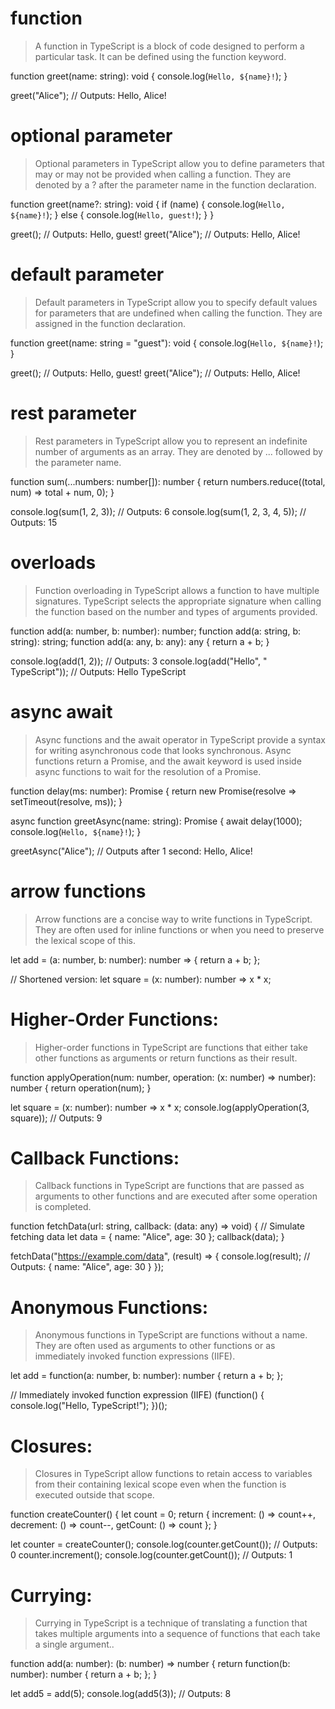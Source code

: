 # function
>A function in TypeScript is a block of code designed to perform a particular task. It can be defined using the function keyword.

function greet(name: string): void {
  console.log(`Hello, ${name}!`);
}

greet("Alice"); // Outputs: Hello, Alice!


# optional parameter
>Optional parameters in TypeScript allow you to define parameters that may or may not be provided when calling a function. They are denoted by a ? after the parameter name in the function declaration.

function greet(name?: string): void {
  if (name) {
    console.log(`Hello, ${name}!`);
  } else {
    console.log(`Hello, guest!`);
  }
}

greet(); // Outputs: Hello, guest!
greet("Alice"); // Outputs: Hello, Alice!


# default parameter
>Default parameters in TypeScript allow you to specify default values for parameters that are undefined when calling the function. They are assigned in the function declaration.

function greet(name: string = "guest"): void {
  console.log(`Hello, ${name}!`);
}

greet(); // Outputs: Hello, guest!
greet("Alice"); // Outputs: Hello, Alice!


# rest parameter 
> Rest parameters in TypeScript allow you to represent an indefinite number of arguments as an array. They are denoted by ... followed by the parameter name.

function sum(...numbers: number[]): number {
  return numbers.reduce((total, num) => total + num, 0);
}

console.log(sum(1, 2, 3)); // Outputs: 6
console.log(sum(1, 2, 3, 4, 5)); // Outputs: 15


# overloads
> Function overloading in TypeScript allows a function to have multiple signatures. TypeScript selects the appropriate signature when calling the function based on the number and types of arguments provided.

function add(a: number, b: number): number;
function add(a: string, b: string): string;
function add(a: any, b: any): any {
  return a + b;
}

console.log(add(1, 2)); // Outputs: 3
console.log(add("Hello", " TypeScript")); // Outputs: Hello TypeScript


# async await
> Async functions and the await operator in TypeScript provide a syntax for writing asynchronous code that looks synchronous. Async functions return a Promise, and the await keyword is used inside async functions to wait for the resolution of a Promise.

function delay(ms: number): Promise<void> {
  return new Promise(resolve => setTimeout(resolve, ms));
}

async function greetAsync(name: string): Promise<void> {
  await delay(1000);
  console.log(`Hello, ${name}!`);
}

greetAsync("Alice"); // Outputs after 1 second: Hello, Alice!


# arrow functions

>Arrow functions are a concise way to write functions in TypeScript. They are often used for inline functions or when you need to preserve the lexical scope of this.

let add = (a: number, b: number): number => {
  return a + b;
};

// Shortened version:
let square = (x: number): number => x * x;


# Higher-Order Functions:

>Higher-order functions in TypeScript are functions that either take other functions as arguments or return functions as their result.

function applyOperation(num: number, operation: (x: number) => number): number {
  return operation(num);
}

let square = (x: number): number => x * x;
console.log(applyOperation(3, square)); // Outputs: 9

# Callback Functions:

> Callback functions in TypeScript are functions that are passed as arguments to other functions and are executed after some operation is completed.

function fetchData(url: string, callback: (data: any) => void) {
  // Simulate fetching data
  let data = { name: "Alice", age: 30 };
  callback(data);
}

fetchData("https://example.com/data", (result) => {
  console.log(result); // Outputs: { name: "Alice", age: 30 }
});


# Anonymous Functions:

>Anonymous functions in TypeScript are functions without a name. They are often used as arguments to other functions or as immediately invoked function expressions (IIFE).

let add = function(a: number, b: number): number {
  return a + b;
};

// Immediately invoked function expression (IIFE)
(function() {
  console.log("Hello, TypeScript!");
})();

# Closures:

>Closures in TypeScript allow functions to retain access to variables from their containing lexical scope even when the function is executed outside that scope.

function createCounter() {
  let count = 0;
  return {
    increment: () => count++,
    decrement: () => count--,
    getCount: () => count
  };
}

let counter = createCounter();
console.log(counter.getCount()); // Outputs: 0
counter.increment();
console.log(counter.getCount()); // Outputs: 1

# Currying:

> Currying in TypeScript is a technique of translating a function that takes multiple arguments into a sequence of functions that each take a single argument..

function add(a: number): (b: number) => number {
  return function(b: number): number {
    return a + b;
  };
}

let add5 = add(5);
console.log(add5(3)); // Outputs: 8
